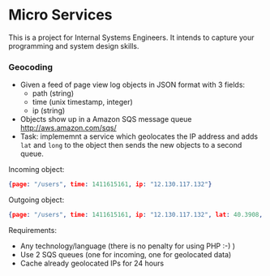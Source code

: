 Micro Services
==============

This is a project for Internal Systems Engineers. It intends to capture your programming and system design skills.


### Geocoding

- Given a feed of page view log objects in JSON format with 3 fields:
  - path (string)
  - time (unix timestamp, integer)
  - ip (string)
- Objects show up in a Amazon SQS message queue http://aws.amazon.com/sqs/
- Task: implememnt a service which geolocates the IP address and adds `lat` and `long` to the object then sends the new objects to a second queue.
  
Incoming object:

```json
{page: "/users", time: 1411615161, ip: "12.130.117.132"}
```

Outgoing object:

```json
{page: "/users", time: 1411615161, ip: "12.130.117.132", lat: 40.3908, long: -74.1116}
```

Requirements:
 - Any technology/language (there is no penalty for using PHP :-) )
 - Use 2 SQS queues (one for incoming, one for geolocated data)
 - Cache already geolocated IPs for 24 hours




